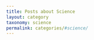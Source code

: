 ```yaml
---
title: Posts about Science
layout: category
taxonomy: science
permalink: categories/#science/
---
```

